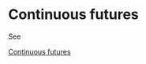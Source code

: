 # Continuous futures

See 

[Continuous futures](../../hydra/instruments_and_boards/continuous_futures.md)
